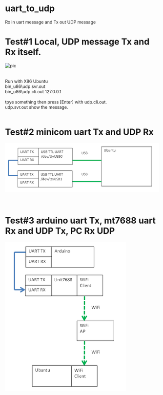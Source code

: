# uart_to_udp
Rx in uart message and Tx out UDP message

# Test#1 Local, UDP message Tx and Rx itself.
![pic](pic/test1.png)<br><br><br>
Run with X86 Ubuntu<br>
bin_u86\udp.svr.out<br>
bin_u86\udp.cli.out 127.0.0.1 <br>
<br>
tpye something then press [Enter] with udp.cli.out.<br>
udp.svr.out show the message.<br>
<br>

# Test#2 minicom uart Tx and UDP Rx
![pic](pic/test2.png)<br><br><br>


# Test#3 arduino uart Tx, mt7688 uart Rx and UDP Tx, PC Rx UDP
![pic](pic/test3.png)<br><br><br>
